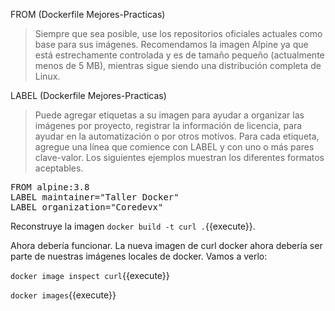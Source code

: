 FROM (Dockerfile Mejores-Practicas)

>Siempre que sea posible, use los repositorios oficiales actuales como base para sus imágenes.
Recomendamos la imagen Alpine ya que está estrechamente controlada y es de tamaño pequeño (actualmente menos de 5 MB),
mientras sigue siendo una distribución completa de Linux.

LABEL (Dockerfile Mejores-Practicas)
>Puede agregar etiquetas a su imagen para ayudar a organizar las imágenes por proyecto, registrar la información de licencia, para ayudar en la automatización o por otros motivos. Para cada etiqueta, agregue una línea que comience con LABEL y con uno o más pares clave-valor. Los siguientes ejemplos muestran los diferentes formatos aceptables.


<pre class="file" data-filename="Dockerfile" data-target="replace">FROM alpine:3.8
LABEL maintainer="Taller Docker"
LABEL organization="Coredevx"
</pre>

Reconstruye la imagen `docker build -t curl .`{{execute}}.

Ahora debería funcionar. La nueva imagen de curl docker ahora debería ser parte de nuestras imágenes locales de docker. Vamos a verlo:

`docker image inspect curl`{{execute}}          

`docker images`{{execute}} 
